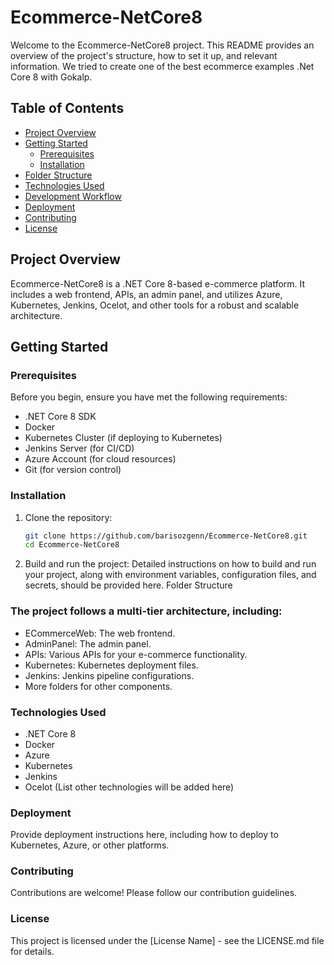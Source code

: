 # Ecommerce-NetCore8

Welcome to the Ecommerce-NetCore8 project. This README provides an overview of the project's structure, how to set it up, and relevant information. We tried to create one of the best ecommerce examples .Net Core 8 with Gokalp.

## Table of Contents
- [Project Overview](#project-overview)
- [Getting Started](#getting-started)
  - [Prerequisites](#prerequisites)
  - [Installation](#installation)
- [Folder Structure](#folder-structure)
- [Technologies Used](#technologies-used)
- [Development Workflow](#development-workflow)
- [Deployment](#deployment)
- [Contributing](#contributing)
- [License](#license)

## Project Overview

Ecommerce-NetCore8 is a .NET Core 8-based e-commerce platform. It includes a web frontend, APIs, an admin panel, and utilizes Azure, Kubernetes, Jenkins, Ocelot, and other tools for a robust and scalable architecture.

## Getting Started

### Prerequisites

Before you begin, ensure you have met the following requirements:

- .NET Core 8 SDK
- Docker
- Kubernetes Cluster (if deploying to Kubernetes)
- Jenkins Server (for CI/CD)
- Azure Account (for cloud resources)
- Git (for version control)

### Installation

1. Clone the repository:
   ```bash
   git clone https://github.com/barisozgenn/Ecommerce-NetCore8.git
   cd Ecommerce-NetCore8

2. Build and run the project:
Detailed instructions on how to build and run your project, along with environment variables, configuration files, and secrets, should be provided here.
Folder Structure
### The project follows a multi-tier architecture, including:

- ECommerceWeb: The web frontend.
- AdminPanel: The admin panel.
- APIs: Various APIs for your e-commerce functionality.
- Kubernetes: Kubernetes deployment files.
- Jenkins: Jenkins pipeline configurations.
- More folders for other components.
### Technologies Used
- .NET Core 8
- Docker
- Azure
- Kubernetes
- Jenkins
- Ocelot
(List other technologies will be added here)


### Deployment
Provide deployment instructions here, including how to deploy to Kubernetes, Azure, or other platforms.

### Contributing
Contributions are welcome! Please follow our contribution guidelines.

### License
This project is licensed under the [License Name] - see the LICENSE.md file for details.
